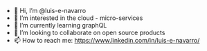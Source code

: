 - 👋 Hi, I’m @luis-e-navarro
- 👀 I’m interested in the cloud - micro-services
- 🌱 I’m currently learning graphQL
- 💞️ I’m looking to collaborate on open source products
- 📫 How to reach me: https://www.linkedin.com/in/luis-e-navarro/

<!---
luis-e-navarro/luis-e-navarro is a ✨ special ✨ repository because its `README.md` (this file) appears on your GitHub profile.
You can click the Preview link to take a look at your changes.
--->
